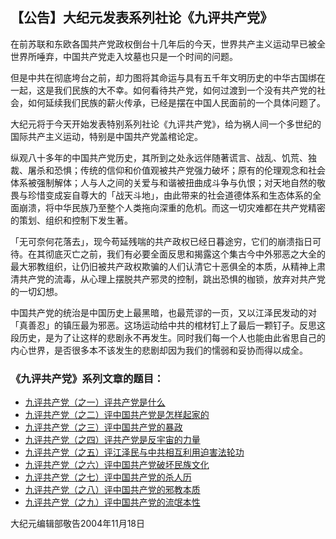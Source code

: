 ## 【公告】大纪元发表系列社论《九评共产党》

在前苏联和东欧各国共产党政权倒台十几年后的今天，世界共产主义运动早已被全世界所唾弃，中国共产党走入坟墓也只是一个时间的问题。

但是中共在彻底垮台之前，却力图将其命运与具有五千年文明历史的中华古国绑在一起，这是我们民族的大不幸。如何看待共产党，如何过渡到一个没有共产党的社会，如何延续我们民族的薪火传承，已经是摆在中国人民面前的一个具体问题了。

大纪元将于今天开始发表特别系列社论《九评共产党》，给为祸人间一个多世纪的国际共产主义运动，特别是中国共产党盖棺论定。

纵观八十多年的中国共产党历史，其所到之处永远伴随著谎言、战乱、饥荒、独裁、屠杀和恐惧；传统的信仰和价值观被共产党强力破坏；原有的伦理观念和社会体系被强制解体；人与人之间的关爱与和谐被扭曲成斗争与仇恨；对天地自然的敬畏与珍惜变成妄自尊大的「战天斗地」，由此带来的社会道德体系和生态体系的全面崩溃，将中华民族乃至整个人类拖向深重的危机。而这一切灾难都在共产党精密的策划、组织和控制下发生著。

「无可奈何花落去」，现今苟延残喘的共产政权已经日暮途穷，它们的崩溃指日可待。在其彻底灭亡之前，我们有必要全面反思和揭露这个集古今中外邪恶之大全的最大邪教组织，让仍旧被共产政权欺骗的人们认清它十恶俱全的本质，从精神上肃清共产党的流毒，从心理上摆脱共产邪灵的控制，跳出恐惧的枷锁，放弃对共产党的一切幻想。

中国共产党的统治是中国历史上最黑暗，也最荒谬的一页，又以江泽民发动的对「真善忍」的镇压最为邪恶。这场运动给中共的棺材钉上了最后一颗钉子。反思这段历史，是为了让这样的悲剧永不再发生。同时我们每一个人也能由此省思自己的内心世界，是否很多本不该发生的悲剧却因为我们的懦弱和妥协而得以成全。

### 《九评共产党》系列文章的题目：

- [九评共产党（之一）评共产党是什么](9p1.md)
- [九评共产党（之二）评中国共产党是怎样起家的](9p2.md)
- [九评共产党（之三）评中国共产党的暴政](9p3.md)
- [九评共产党（之四）评共产党是反宇宙的力量](9p4.md)
- [九评共产党（之五）评江泽民与中共相互利用迫害法轮功](9p5.md)
- [九评共产党（之六）评中国共产党破坏民族文化](9p6.md)
- [九评共产党（之七）评中国共产党的杀人历](9p7.md)
- [九评共产党（之八）评中国共产党的邪教本质](9p8.md)
- [九评共产党（之九）评中国共产党的流氓本性](9p9.md)

大纪元编辑部敬告2004年11月18日